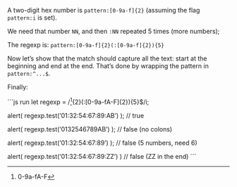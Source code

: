 A two-digit hex number is `pattern:[0-9a-f]{2}` (assuming the flag `pattern:i` is set).

We need that number `NN`, and then `:NN` repeated 5 times (more numbers);

The regexp is: `pattern:[0-9a-f]{2}(:[0-9a-f]{2}){5}`

Now let’s show that the match should capture all the text: start at the beginning and end at the end. That’s done by wrapping the pattern in `pattern:^...$`.

Finally:

\`\`\`js run let regexp = /<a href="#fn1" id="fnref1" class="footnote-ref"><sup>1</sup></a>{2}(:\[0-9a-fA-F\]{2}){5}$/i;

alert( regexp.test(‘01:32:54:67:89:AB’) ); // true

alert( regexp.test(‘0132546789AB’) ); // false (no colons)

alert( regexp.test(‘01:32:54:67:89’) ); // false (5 numbers, need 6)

alert( regexp.test(‘01:32:54:67:89:ZZ’) ) // false (ZZ in the end) \`\`\`

------------------------------------------------------------------------

1.  0-9a-fA-F<a href="#fnref1" class="footnote-back">↩</a>
